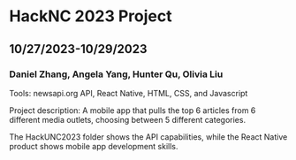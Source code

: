 # HackNC 2023 Project
## 10/27/2023-10/29/2023

### Daniel Zhang, Angela Yang, Hunter Qu, Olivia Liu

Tools: newsapi.org API, React Native, HTML, CSS, and Javascript

Project description: A mobile app that pulls the top 6 articles from 6 different media outlets, choosing between 5 different categories. 

The HackUNC2023 folder shows the API capabilities, while the React Native product shows mobile app development skills.

 
